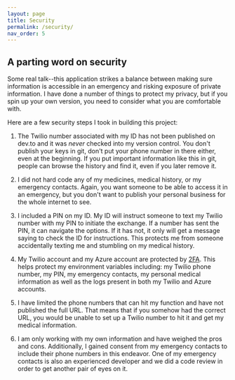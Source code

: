 ```yaml
---
layout: page
title: Security
permalink: /security/
nav_order: 5
---
```

## A parting word on security

Some real talk--this application strikes a balance between making sure information is accessible in an emergency and risking exposure of private information. I have done a number of things to protect my privacy, but if you spin up your own version, you need to consider what you are comfortable with. 

Here are a few security steps I took in building this project:

1. The Twilio number associated with my ID has not been published on dev.to and it was _never_ checked into my version control. You don't publish your keys in git, don't put your phone number in there either, even at the beginning. If you put important information like this in git, people can browse the history and find it, even if you later remove it. 

2. I did not hard code any of my medicines, medical history, or my emergency contacts. Again, you want someone to be able to access it in an emergency, but you don't want to publish your personal business for the whole internet to see. 

3. I included a PIN on my ID. My ID will instruct someone to text my Twilio number with my PIN to initiate the exchange. If a number has sent the PIN, it can navigate the options. If it has not, it only will get a message saying to check the ID for instructions. This protects me from someone accidentally texting me and stumbling on my medical history. 

4. My Twilio account and my Azure account are protected by [2FA](https://authy.com/what-is-2fa/). This helps protect my environment variables including: my Twilio phone number, my PIN, my emergency contacts, my personal medical information as well as the logs present in both my Twilio and Azure accounts. 

5. I have limited the phone numbers that can hit my function and have not published the full URL. That means that if you somehow had the correct URL, you would be unable to set up a Twilio number to hit it and get my medical information.  

6. I am only working with my own information and have weighed the pros and cons. Additionally, I gained consent from my emergency contacts to include their phone numbers in this endeavor. One of my emergency contacts is also an experienced developer and we did a code review in order to get another pair of eyes on it.